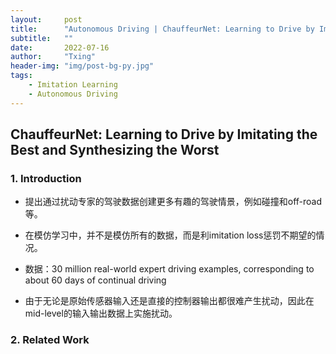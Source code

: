 ```yaml
---
layout:     post
title:      "Autonomous Driving | ChauffeurNet: Learning to Drive by Imitating the Best and Synthesizing the Worst (Waymo, 2018)"
subtitle:   ""
date:       2022-07-16
author:     "Txing"
header-img: "img/post-bg-py.jpg"
tags:
    - Imitation Learning
    - Autonomous Driving
---
```


## ChauffeurNet: Learning to Drive by Imitating the Best and Synthesizing the Worst

### 1. Introduction

- 提出通过扰动专家的驾驶数据创建更多有趣的驾驶情景，例如碰撞和off-road等。

- 在模仿学习中，并不是模仿所有的数据，而是利imitation loss惩罚不期望的情况。

- 数据：30 million real-world expert driving examples, corresponding to about 60 days of continual driving  
- 由于无论是原始传感器输入还是直接的控制器输出都很难产生扰动，因此在mid-level的输入输出数据上实施扰动。

### 2. Related Work

